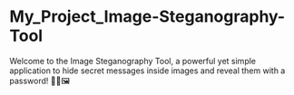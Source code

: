 # My_Project_Image-Steganography-Tool
Welcome to the Image Steganography Tool, a powerful yet simple application to hide secret messages inside images and reveal them with a password! 🕵️‍♂️🖼️

